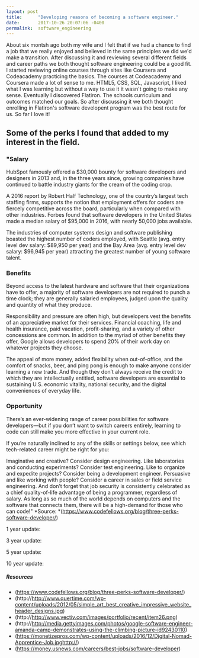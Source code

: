 ```yaml
---
layout: post
title:      "Developing reasons of becoming a software engineer."
date:       2017-10-26 20:07:06 -0400
permalink:  software_engineering
---
```


About six montsh ago both my wife and I felt that if we had a chance to find a job that we really enjoyed and believed in the same principles we did we'd make a transition.    After discussing it and reviewing several different fields and career paths we both thought software engineering could be a good fit. I started reviewing online courses through sites like Coursera and Codeacademy practicing the basics.   The courses at Codeacademy and Coursera made a lot of sense to me.  HTML5, CSS, SQL, Javascript, I liked what I was learning but without a way to use it it wasn't going to make any sense.  Eventually I discovered Flatiron.  The schools curriculum and outcomes matched our goals.  So after discussing it we both thought enrolling in Flatiron's software developent program was the best route for us.   So far I love it!  


##  Some of the perks I found that added to my interest in the field.
 
###  "Salary

HubSpot famously offered a $30,000 bounty for software developers and designers in 2013 and, in the three years since, growing companies have continued to battle industry giants for the cream of the coding crop.

A 2016 report by Robert Half Technology, one of the country’s largest tech staffing firms, supports the notion that employment offers for coders are fiercely competitive across the board, particularly when compared with other industries. Forbes found that software developers in the United States made a median salary of $95,000 in 2016, with nearly 50,000 jobs available.

The industries of computer systems design and software publishing boasted the highest number of coders employed, with Seattle (avg. entry level dev salary: $89,950 per year) and the Bay Area (avg. entry level dev salary: $96,945 per year) attracting the greatest number of young software talent.

### Benefits

Beyond access to the latest hardware and software that their organizations have to offer, a majority of software developers are not required to punch a time clock; they are generally salaried employees, judged upon the quality and quantity of what they produce.

Responsibility and pressure are often high, but developers vest the benefits of an appreciative market for their services. Financial coaching, life and health insurance, paid vacation, profit-sharing, and a variety of other concessions are common. In addition to the myriad of other benefits they offer, Google allows developers to spend 20% of their work day on whatever projects they choose.

The appeal of more money, added flexibility when out-of-office, and the comfort of snacks, beer, and ping pong is enough to make anyone consider learning a new trade. And though they don’t always receive the credit to which they are intellectually entitled, software developers are essential to sustaining U.S. economic vitality, national security, and the digital conveniences of everyday life.

### Opportunity

There’s an ever-widening range of career possibilities for software developers—but if you don’t want to switch careers entirely, learning to code can still make you more effective in your current role.

If you’re naturally inclined to any of the skills or settings below, see which tech-related career might be right for you:

Imaginative and creative? Consider design engineering.
Like laboratories and conducting experiments? Consider test engineering.
Like to organize and expedite projects? Consider being a development engineer.
Persuasive and like working with people? Consider a career in sales or field service engineering.
And don’t forget that job security is consistently celebrated as a chief quality-of-life advantage of being a programmer, regardless of salary. As long as so much of the world depends on computers and the software that connects them, there will be a high-demand for those who can code!"
*Source: *(https://www.codefellows.org/blog/three-perks-software-developer/)


1 year update:

3 year update:

5 year update:

10 year update:

##### Resources
* (https://www.codefellows.org/blog/three-perks-software-developer/)
* (http://http://www.quertime.com/wp-content/uploads/2012/05/simple_art_best_creative_impressive_website_header_designs.jpg)
* (http://http://www.vectiv.com/images/portfolio/recent/item26.png)
* (http://http://media.gettyimages.com/photos/google-software-engineer-amanda-camp-demonstrates-using-the-climbing-picture-id92430110)
* (https://monetizepros.com/wp-content/uploads/2016/12/Digital-Nomad-Apprentice-Job.jpghttp://)
* (https://money.usnews.com/careers/best-jobs/software-developer)







 
 
